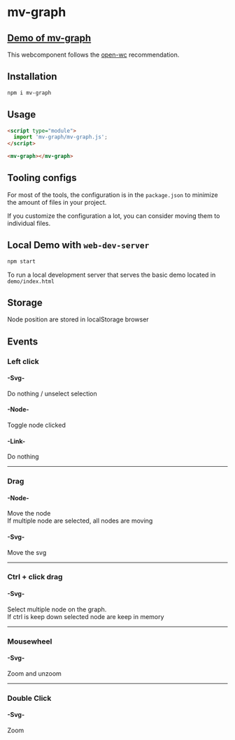 # mv-graph
  
## [Demo of mv-graph](https://meveo-org.github.io/mv-graph/demo-shim/index.html)  
  
This webcomponent follows the [open-wc](https://github.com/open-wc/open-wc) recommendation.

## Installation

```bash
npm i mv-graph
```

## Usage

```html
<script type="module">
  import 'mv-graph/mv-graph.js';
</script>

<mv-graph></mv-graph>
```



## Tooling configs

For most of the tools, the configuration is in the `package.json` to minimize the amount of files in your project.

If you customize the configuration a lot, you can consider moving them to individual files.

## Local Demo with `web-dev-server`

```bash
npm start
```

To run a local development server that serves the basic demo located in `demo/index.html`  

## Storage
Node position are stored in localStorage browser

## Events
### Left click
#### -Svg-
Do nothing / unselect selection
#### -Node-
Toggle node clicked
#### -Link-
Do nothing

---
### Drag
#### -Node-
Move the node  
If multiple node are selected, all nodes are moving
#### -Svg-
Move the svg

---
### Ctrl + click drag
#### -Svg-
Select multiple node on the graph.  
If ctrl is keep down selected node are keep in memory  

---
### Mousewheel
#### -Svg-
Zoom and unzoom

---
### Double Click
#### -Svg-
Zoom
